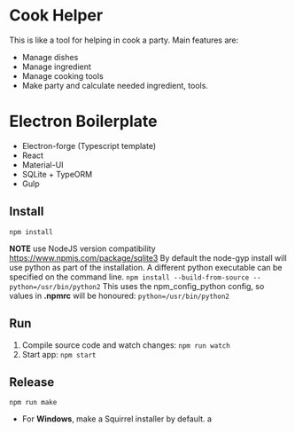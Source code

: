 # Cook Helper
This is like a tool for helping in cook a party.
Main features are:
- Manage dishes
- Manage ingredient
- Manage cooking tools
- Make party and calculate needed ingredient, tools.

# Electron Boilerplate
- Electron-forge (Typescript template)
- React
- Material-UI
- SQLite + TypeORM
- Gulp

## Install
`npm install`

**NOTE** use NodeJS version compatibility https://www.npmjs.com/package/sqlite3
By default the node-gyp install will use python as part of the installation. A different python executable can be specified on the command line.
`npm install --build-from-source --python=/usr/bin/python2`
This uses the npm_config_python config, so values in **.npmrc** will be honoured:
`python=/usr/bin/python2`

## Run
1. Compile source code and watch changes: `npm run watch`
2. Start app: `npm start`

## Release
`npm run make`
- For **Windows**, make a Squirrel installer by default.
a
